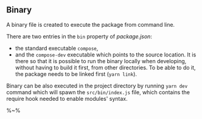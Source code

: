 ## Binary

A binary file is created to execute the package from command line.

There are two entries in the `bin` property of _package.json_:

- the standard executable `compose`,
- and the `compose-dev` executable which points to the source location. It is there so that it is possible to run the binary locally when developing, without having to build it first, from other directories. To be able to do it, the package needs to be linked first (`yarn link`).

Binary can be also executed in the project directory by running `yarn dev` command which will spawn the `src/bin/index.js` file, which contains the require hook needed to enable modules' syntax.

%~%